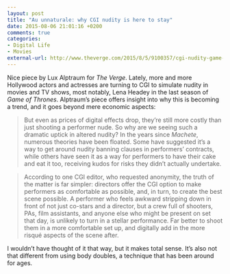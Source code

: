 ```yaml
---
layout: post
title: "Au unnaturale: why CGI nudity is here to stay"
date: 2015-08-06 21:01:16 +0200
comments: true
categories: 
- Digital Life
- Movies
external-url: http://www.theverge.com/2015/8/5/9100357/cgi-nudity-game-of-thrones-lena-headey-jessica-alba-machete
---
```


Nice piece by Lux Alptraum for _The Verge_. Lately, more and more Hollywood actors and actresses are turning to CGI to simulate nudity in movies and TV shows, most notably, Lena Headey in the last season of _Game of Thrones_. Alptraum’s piece offers insight into why this is becoming a trend, and it goes beyond mere economic aspects:

> But even as prices of digital effects drop, they’re still more costly than just shooting a performer nude. So why are we seeing such a dramatic uptick in altered nudity? In the years since _Machete_, numerous theories have been floated. Some have suggested it’s a way to get around nudity banning clauses in performers’ contracts, while others have seen it as a way for performers to have their cake and eat it too, receiving kudos for risks they didn’t actually undertake.

> According to one CGI editor, who requested anonymity, the truth of the matter is far simpler: directors offer the CGI option to make performers as comfortable as possible, and, in turn, to create the best scene possible. A performer who feels awkward stripping down in front of not just co-stars and a director, but a crew full of shooters, PAs, film assistants, and anyone else who might be present on set that day, is unlikely to turn in a stellar performance. Far better to shoot them in a more comfortable set up, and digitally add in the more risqué aspects of the scene after.

I wouldn’t have thought of it that way, but it makes total sense. It’s also not that different from using body doubles, a technique that has been around for ages.
